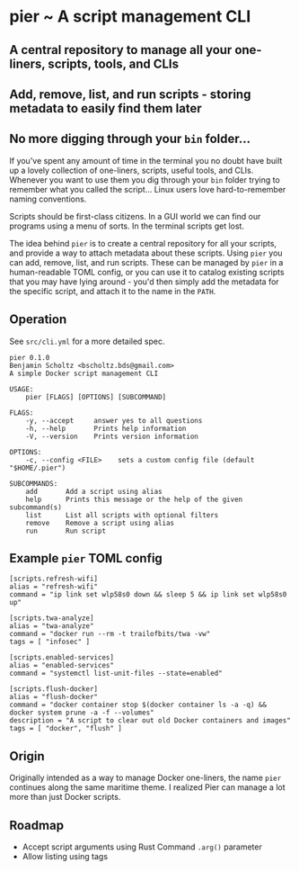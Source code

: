 # **pier** ~ A script management CLI
## A central repository to manage all your one-liners, scripts, tools, and CLIs
## Add, remove, list, and run scripts - storing metadata to easily find them later
## No more digging through your `bin` folder...

If you've spent any amount of time in the terminal you no doubt have built up a lovely collection of one-liners, scripts, useful tools, and CLIs. Whenever you want to use them you dig through your `bin` folder trying to remember what you called the script... Linux users love hard-to-remember naming conventions.

Scripts should be first-class citizens. In a GUI world we can find our programs using a menu of sorts. In the terminal scripts get lost.

The idea behind `pier` is to create a central repository for all your scripts, and provide a way to attach metadata about these scripts. Using `pier` you can add, remove, list, and run scripts. These can be managed by `pier` in a human-readable TOML config, or you can use it to catalog existing scripts that you may have lying around - you'd then simply add the metadata for the specific script, and attach it to the name in the `PATH`.

## Operation

See `src/cli.yml` for a more detailed spec.

```
pier 0.1.0
Benjamin Scholtz <bscholtz.bds@gmail.com>
A simple Docker script management CLI

USAGE:
    pier [FLAGS] [OPTIONS] [SUBCOMMAND]

FLAGS:
    -y, --accept     answer yes to all questions
    -h, --help       Prints help information
    -V, --version    Prints version information

OPTIONS:
    -c, --config <FILE>    sets a custom config file (default "$HOME/.pier")

SUBCOMMANDS:
    add       Add a script using alias
    help      Prints this message or the help of the given subcommand(s)
    list      List all scripts with optional filters
    remove    Remove a script using alias
    run       Run script
```

## Example `pier` TOML config

```
[scripts.refresh-wifi]
alias = "refresh-wifi"
command = "ip link set wlp58s0 down && sleep 5 && ip link set wlp58s0 up"

[scripts.twa-analyze]
alias = "twa-analyze"
command = "docker run --rm -t trailofbits/twa -vw"
tags = [ "infosec" ]

[scripts.enabled-services]
alias = "enabled-services"
command = "systemctl list-unit-files --state=enabled"

[scripts.flush-docker]
alias = "flush-docker"
command = "docker container stop $(docker container ls -a -q) && docker system prune -a -f --volumes"
description = "A script to clear out old Docker containers and images"
tags = [ "docker", "flush" ]
```

## Origin

Originally intended as a way to manage Docker one-liners, the name `pier` continues along the same maritime theme. I realized Pier can manage a lot more than just Docker scripts.

## Roadmap

* Accept script arguments using Rust Command `.arg()` parameter
* Allow listing using tags

